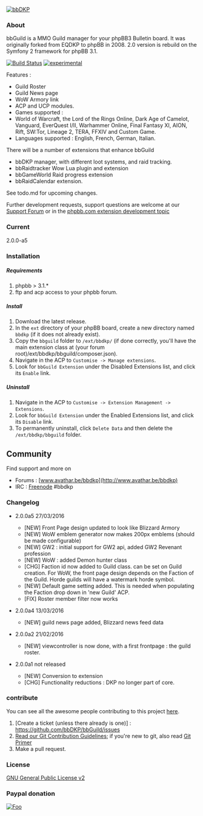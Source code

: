 [![bbDKP](http://www.avathar.be/bbdkp/images/site_logo.png)](http://www.avathar.be/bbdkp)

### About
bbGuild is a MMO Guild manager for your phpBB3 Bulletin board. It was originally forked from EQDKP to phpBB in 2008. 2.0 version is rebuild on the Symfony 2 framework for phpBB 3.1. 

[![Build Status](https://api.travis-ci.org/bbDKP/bbguild.svg)](https://travis-ci.org/bbDKP/bbguild)
[![experimental](http://badges.github.io/stability-badges/dist/experimental.svg)](http://github.com/badges/stability-badges)

Features : 
- Guild Roster
- Guild News page
- WoW Armory link
- ACP and UCP modules. 
- Games supported : 
- World of Warcraft, the Lord of the Rings Online, Dark Age of Camelot, Vanguard, EverQuest I/II,  Warhammer Online, Final Fantasy XI, AION, Rift, SW:Tor, Lineage 2, TERA, FFXIV and Custom Game. 
- Languages supported : English, French, German, Italian. 

There will be a number of extensions that enhance bbGuild
 - bbDKP manager, with different loot systems, and raid tracking.
 - bbRaidtracker Wow Lua plugin and extension
 - bbGameWorld Raid progress extension 
 - bbRaidCalendar extension. 

See todo.md for upcoming changes. 

Further development requests, support questions are welcome at our [Support Forum](http://www.avathar.be/bbdkp) or in the [phpbb.com extension development topic](https://www.phpbb.com/community/viewtopic.php?f=456&t=2258141)
	
### Current
2.0.0-a5

### Installation
##### Requirements
1.	phpbb > 3.1.*
2.	ftp and acp access to your phpbb forum.  

##### Install
1. Download the latest release.
2. In the `ext` directory of your phpBB board, create a new directory named `bbdkp` (if it does not already exist).
3. Copy the `bbguild` folder to `/ext/bbdkp/` (if done correctly, you'll have the main extension class at (your forum root)/ext/bbdkp/bbguild/composer.json).
4. Navigate in the ACP to `Customise -> Manage extensions`.
5. Look for `bbGuild Extension` under the Disabled Extensions list, and click its `Enable` link.

##### Uninstall
1. Navigate in the ACP to `Customise -> Extension Management -> Extensions`.
2. Look for `bbGuild Extension` under the Enabled Extensions list, and click its `Disable` link.
3. To permanently uninstall, click `Delete Data` and then delete the `/ext/bbdkp/bbguild` folder.
## Community

Find support and more on 
*	Forums : [www.avathar.be/bbdkp](http://www.avathar.be/bbdkp)
*	IRC : [Freenode](https://webchat.freenode.net) #bbdkp

### Changelog 
- 2.0.0a5 27/03/2016
  - [NEW] Front Page design updated to look like Blizzard Armory
  - [NEW] WoW emblem generator now makes 200px emblems (should be made configurable)    
  - [NEW] GW2 : initial support for GW2 api, added GW2 Revenant profession
  - [NEW] WoW : added Demon hunter class
  - [CHG] Faction id now added to Guild class. can be set on Guild creation. 
          For WoW, the front page design depends on the Faction of the Guild. 
          Horde guilds will have a watermark horde symbol. 
  - [NEW] Default game setting added. This is needed when populating the Faction drop down in 'new Guild' ACP.
  - [FIX] Roster member filter now works
     
- 2.0.0a4 13/03/2016
  - [NEW] guild news page added, Blizzard news feed data 
- 2.0.0a2 21/02/2016
  - [NEW] viewcontroller is now done, with a first frontpage : the guild roster. 
- 2.0.0a1 not released
  - [NEW] Conversion to extension
  - [CHG] Functionality reductions : DKP no longer part of core. 

### contribute
You can see all the awesome people contributing to this project [here](https://github.com/bbdkp/bbguild/graphs/contributors).
1. [Create a ticket (unless there already is one)] : https://github.com/bbDKP/bbGuild/issues
2. [Read our Git Contribution Guidelines](http://www.avathar.be/bbdkp/viewtopic.php?f=60&t=1854); if you're new to git, also read [Git Primer](http://www.avathar.be/bbdkp/viewtopic.php?f=60&t=1853)
3. Make a pull request.

### License
[GNU General Public License v2](http://opensource.org/licenses/gpl-2.0.php)

### Paypal donation
[![Foo](https://www.paypal.com/en_US/BE/i/btn/btn_donateCC_LG.gif)](https://www.paypal.com/cgi-bin/webscr?cmd=_donations&business=sajaki9%40gmail%2ecom&lc=BE&item_name=bbDKP%20Guild%20management&currency_code=EUR&bn=PP%2dDonationsBF%3abtn_donateCC_LG%2egif%3aNonHosted)

